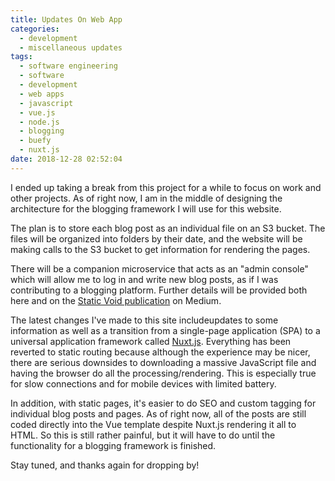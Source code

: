 ```yaml
---
title: Updates On Web App
categories:
  - development
  - miscellaneous updates
tags:
  - software engineering
  - software
  - development
  - web apps
  - javascript
  - vue.js
  - node.js
  - blogging
  - buefy
  - nuxt.js
date: 2018-12-28 02:52:04
---
```

I ended up taking a break from this project for a while to focus on work and other projects. As of right now, I am in the middle of designing the architecture for the blogging framework I will use for this website.

The plan is to store each blog post as an individual file on an S3 bucket. The files will be organized into folders by their date, and the website will be making calls to the S3 bucket to get information for rendering the pages.

There will be a companion microservice that acts as an "admin console" which will allow me to log in and write new blog posts, as if I was contributing to a blogging platform. Further details will be provided both here and on the [Static Void publication](https://medium.com/static-void-academy) on Medium.

The latest changes I've made to this site includeupdates to some information as well as a transition from a single-page application (SPA) to a universal application framework called [Nuxt.js](https://nuxtjs.org/). Everything has been reverted to static routing because although the experience may be nicer, there are serious downsides to downloading a massive JavaScript file and having the browser do all the processing/rendering. This is especially true for slow connections and for mobile devices with limited battery.

In addition, with static pages, it's easier to do SEO and custom tagging for individual blog posts and pages. As of right now, all of the posts are still coded directly into the Vue template despite Nuxt.js rendering it all to HTML. So this is still rather painful, but it will have to do until the functionality for a blogging framework is finished.

Stay tuned, and thanks again for dropping by! 
